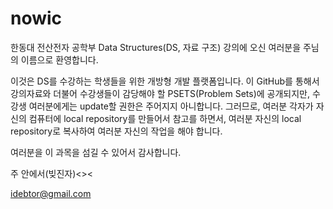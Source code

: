 # nowic

한동대 전산전자 공학부 Data Structures(DS, 자료 구조) 강의에 오신 여러분을 주님의 이름으로 환영합니다. 

이것은 DS를 수강하는 학생들을 위한 개방형 개발 플랫폼입니다. 이 GitHub를 통해서 강의자료와 더불어 수강생들이 감당해야 할 PSETS(Problem Sets)에 공개되지만, 수강생 여러분에게는 update할 권한은 주어지지 아니합니다. 그러므로, 여러분 각자가 자신의 컴퓨터에 local repository를 만들어서 참고를 하면서, 여러분 자신의 local repository로 복사하여 여러분 자신의 작업을 해야 합니다. 

여러분을 이 과목을 섬길 수 있어서 감사합니다. 

주 안에서(빚진자)<><

idebtor@gmail.com
